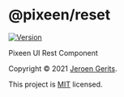 # @pixeen/reset

[![Version](https://img.shields.io/npm/v/@pixeen/reset.svg)](https://www.npmjs.com/package/@pixeen/reset)

Pixeen UI Rest Component



Copyright © 2021 [Jeroen Gerits](https://github.com/pixeen).

This project is [MIT](https://github.com/pixeen/ui/blob/master/LICENSE) licensed.
